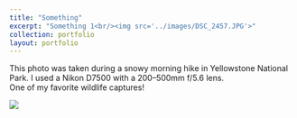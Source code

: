 ```yaml
---
title: "Something"
excerpt: "Something 1<br/><img src='../images/DSC_2457.JPG'>"
collection: portfolio
layout: portfolio
---
```


This photo was taken during a snowy morning hike in Yellowstone National Park. I used a Nikon D7500 with a 200–500mm f/5.6 lens.  
One of my favorite wildlife captures!

<img src='../images/DSC_2457.JPG'>